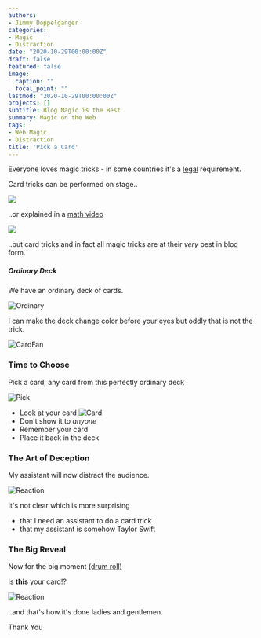 ```yaml
---
authors:
- Jimmy Doppelganger
categories:
- Magic
- Distraction
date: "2020-10-29T00:00:00Z"
draft: false
featured: false
image:
  caption: ""
  focal_point: ""
lastmod: "2020-10-29T00:00:00Z"
projects: []
subtitle: Blog Magic is the Best
summary: Magic on the Web
tags:
- Web Magic
- Distraction
title: 'Pick a Card'
---
```


Everyone loves magic tricks - in some countries it's a [legal](https://en.wikipedia.org/wiki/Law) requirement.

Card tricks can be performed on stage..

[<img src="magacian.jpg">](https://en.wikipedia.org/wiki/Rickrolling)

..or explained in a [math video](https://www.youtube.com/watch?v=BbnbfKbgf5Q)

[<img src="MattParker.jpg">](https://www.youtube.com/watch?v=BbnbfKbgf5Q)

..but card tricks and in fact all magic tricks are at their *very* best in blog form.

##### Ordinary Deck
We have an ordinary deck of cards.

![Ordinary](./ordinarydeck.jpg)

I can make the deck change color before your eyes but oddly that is not the trick.

![CardFan](./fan.jpg)

### Time to Choose
Pick a card, any card from this perfectly ordinary deck

![Pick](./featured.jpg)

- Look at your card
![Card](./7hearts.png)
- Don't show it to *anyone*
- Remember your card
- Place it back in the deck

### The Art of Deception
My assistant will now distract the audience.

![Reaction](./Taylor-Swift-Magician-s-Assistant-taylor-swift-38438035-683-1024.jpg)

It's not clear which is more surprising
- that I need an assistant to do a card trick
- that my assistant is somehow Taylor Swift

### The Big Reveal
Now for the big moment [(drum roll)](https://www.freesoundslibrary.com/drum-roll-sound-effect/)

Is **this** your card!?

![Reaction](./7hearts.png)

..and that's how it's done ladies and gentlemen.

Thank You
